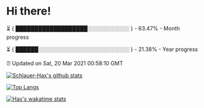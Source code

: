 # Hi there!

⏳ { ███████████████████░░░░░░░░░░░ } - 63.47% - Month progress

⏳ { ██████░░░░░░░░░░░░░░░░░░░░░░░░ } - 21.38% - Year progress

⏰ Updated on Sat, 20 Mar 2021 00:58:10 GMT


[![Schlauer-Hax's github stats](https://github-readme-stats.vercel.app/api?username=Schlauer-Hax&show_icons=true&theme=dark&count_private=true)](https://github.com/Schlauer-Hax)


[![Top Langs](https://github-readme-stats.vercel.app/api/top-langs/?username=Schlauer-Hax&layout=compact&theme=dark)](https://github.com/Schlauer-Hax?tab=repositories)


[![Hax's wakatime stats](https://github-readme-stats.vercel.app/api/wakatime?username=Hax&theme=dark)](https://wakatime.com/@Hax)

